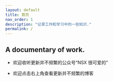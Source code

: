 ```yaml
---
layout: default
title: 首页
nav_order: 1
description: "记录工作和学习中的一些知识."
permalink: /
---
```


## A documentary of work.



- 欢迎收听更新并不频繁的公众号“NSX 很可爱的”

  

- 欢迎点击右上角查看更新并不频繁的博客



